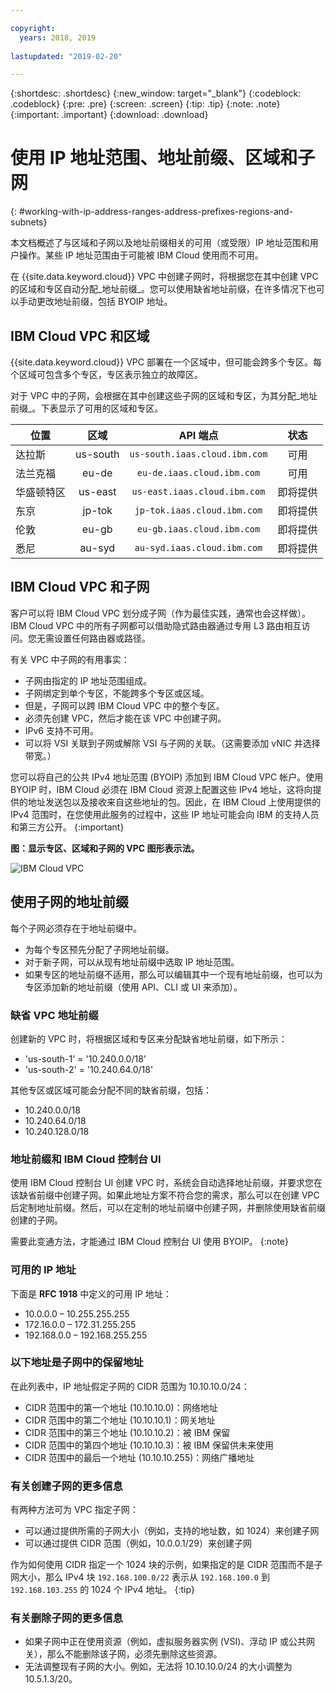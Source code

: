 ```yaml
---

copyright:
  years: 2018, 2019
  
lastupdated: "2019-02-20"

---
```


{:shortdesc: .shortdesc}
{:new_window: target="_blank"}
{:codeblock: .codeblock}
{:pre: .pre}
{:screen: .screen}
{:tip: .tip}
{:note: .note}
{:important: .important}
{:download: .download}

# 使用 IP 地址范围、地址前缀、区域和子网 
{: #working-with-ip-address-ranges-address-prefixes-regions-and-subnets}

本文档概述了与区域和子网以及地址前缀相关的可用（或受限）IP 地址范围和用户操作。某些 IP 地址范围由于可能被 IBM Cloud 使用而不可用。  

在 {{site.data.keyword.cloud}} VPC 中创建子网时，将根据您在其中创建 VPC 的区域和专区自动分配_地址前缀_。您可以使用缺省地址前缀，在许多情况下也可以手动更改地址前缀，包括 BYOIP 地址。 

## IBM Cloud VPC 和区域

{{site.data.keyword.cloud}} VPC 部署在一个区域中，但可能会跨多个专区。每个区域可包含多个专区，专区表示独立的故障区。

对于 VPC 中的子网，会根据在其中创建这些子网的区域和专区，为其分配_地址前缀_。下表显示了可用的区域和专区。 

|位置|区域|API 端点|状态|
| ------- | :------: | :------: |:------: |
|达拉斯|us-south|`us-south.iaas.cloud.ibm.com`|可用|
|法兰克福|eu-de|`eu-de.iaas.cloud.ibm.com`|可用|
|华盛顿特区|us-east|`us-east.iaas.cloud.ibm.com`|即将提供|
|东京|jp-tok|`jp-tok.iaas.cloud.ibm.com`|即将提供|
|伦敦|eu-gb|`eu-gb.iaas.cloud.ibm.com`|即将提供|
|悉尼|au-syd|`au-syd.iaas.cloud.ibm.com`|即将提供|

## IBM Cloud VPC 和子网

客户可以将 IBM Cloud VPC 划分成子网（作为最佳实践，通常也会这样做）。IBM Cloud VPC 中的所有子网都可以借助隐式路由器通过专用 L3 路由相互访问。您无需设置任何路由器或路径。 

有关 VPC 中子网的有用事实：

* 子网由指定的 IP 地址范围组成。 
* 子网绑定到单个专区，不能跨多个专区或区域。
* 但是，子网可以跨 IBM Cloud VPC 中的整个专区。
* 必须先创建 VPC，然后才能在该 VPC 中创建子网。
* IPv6 支持不可用。
* 可以将 VSI 关联到子网或解除 VSI 与子网的关联。（这需要添加 vNIC 并选择带宽。）

您可以将自己的公共 IPv4 地址范围 (BYOIP) 添加到 IBM Cloud VPC 帐户。使用 BYOIP 时，IBM Cloud 必须在 IBM Cloud 资源上配置这些 IPv4 地址，这将向提供的地址发送包以及接收来自这些地址的包。因此，在 IBM Cloud 上使用提供的 IPv4 范围时，在您使用此服务的过程中，这些 IP 地址可能会向 IBM 的支持人员和第三方公开。
{:important}

**图：显示专区、区域和子网的 VPC 图形表示法。**

![IBM Cloud VPC](images/vpc-experience.png)

## 使用子网的地址前缀

每个子网必须存在于地址前缀中。
 * 为每个专区预先分配了子网地址前缀。
 * 对于新子网，可以从现有地址前缀中选取 IP 地址范围。
 * 如果专区的地址前缀不适用，那么可以编辑其中一个现有地址前缀，也可以为专区添加新的地址前缀（使用 API、CLI 或 UI 来添加）。
 
### 缺省 VPC 地址前缀
 
创建新的 VPC 时，将根据区域和专区来分配缺省地址前缀，如下所示：
 
* 'us-south-1' = '10.240.0.0/18'
* 'us-south-2' = '10.240.64.0/18'

其他专区或区域可能会分配不同的缺省前缀，包括：
 
 * 10.240.0.0/18
 * 10.240.64.0/18
 * 10.240.128.0/18
 
### 地址前缀和 IBM Cloud 控制台 UI
 
使用 IBM Cloud 控制台 UI 创建 VPC 时，系统会自动选择地址前缀，并要求您在该缺省前缀中创建子网。如果此地址方案不符合您的需求，那么可以在创建 VPC 后定制地址前缀。然后，可以在定制的地址前缀中创建子网，并删除使用缺省前缀创建的子网。
 
需要此变通方法，才能通过 IBM Cloud 控制台 UI 使用 BYOIP。
{:note}

### 可用的 IP 地址

下面是 **RFC 1918** 中定义的可用 IP 地址：

 * 10.0.0.0 – 10.255.255.255
 * 172.16.0.0 – 172.31.255.255
 * 192.168.0.0 – 192.168.255.255

### 以下地址是子网中的保留地址

在此列表中，IP 地址假定子网的 CIDR 范围为 10.10.10.0/24：

  * CIDR 范围中的第一个地址 (10.10.10.0)：网络地址
  * CIDR 范围中的第二个地址 (10.10.10.1)：网关地址
  * CIDR 范围中的第三个地址 (10.10.10.2)：被 IBM 保留
  * CIDR 范围中的第四个地址 (10.10.10.3)：被 IBM 保留供未来使用
  * CIDR 范围中的最后一个地址 (10.10.10.255)：网络广播地址

### 有关创建子网的更多信息

有两种方法可为 VPC 指定子网：
  * 可以通过提供所需的子网大小（例如，支持的地址数，如 1024）来创建子网
  * 可以通过提供 CIDR 范围（例如，10.0.0.1/29）来创建子网
  
作为如何使用 CIDR 指定一个 1024 块的示例，如果指定的是 CIDR 范围而不是子网大小，那么 IPv4 块 `192.168.100.0/22` 表示从 `192.168.100.0` 到 `192.168.103.255` 的 1024 个 IPv4 地址。
{:tip}

### 有关删除子网的更多信息
  * 如果子网中正在使用资源（例如，虚拟服务器实例 (VSI)、浮动 IP 或公共网关），那么不能删除该子网，必须先删除这些资源。
  * 无法调整现有子网的大小。例如，无法将 10.10.10.0/24 的大小调整为 10.5.1.3/20。
